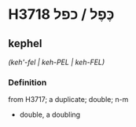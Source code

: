 # H3718 כֶּפֶל / כפל

## kephel

_(keh'-fel | keh-PEL | keh-FEL)_

### Definition

from H3717; a duplicate; double; n-m

- double, a doubling
